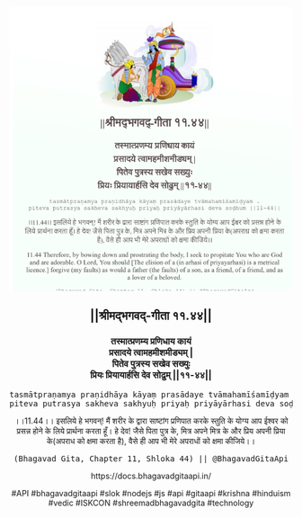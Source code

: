 <img src="../../asset/BG_11_44.png"/>
<center><h2>||श्रीमद्‍भगवद्‍-गीता ११.४४||</h2>
<h3>तस्मात्प्रणम्य प्रणिधाय कायं<br/>प्रसादये त्वामहमीशमीड्यम् |<br/>पितेव पुत्रस्य सखेव सख्युः<br/>प्रियः प्रियायार्हसि देव सोढुम् ||११-४४||</h3>
<pre>tasmātpraṇamya praṇidhāya kāyaṃ prasādaye tvāmahamīśamīḍyam .<br/>piteva putrasya sakheva sakhyuḥ priyaḥ priyāyārhasi deva soḍhum ||11-44||</pre>
<p>।।11.44।। इसलिये हे भगवन्! मैं शरीर के द्वारा साष्टांग प्रणिपात करके स्तुति के योग्य आप ईश्वर को प्रसन्न होने के लिये प्रार्थना करता हूँ। हे देव! जैसे पिता पुत्र के, मित्र अपने मित्र के और प्रिय अपनी प्रिया के(अपराध को क्षमा करता है), वैसे ही आप भी मेरे अपराधों को क्षमा कीजिये।।</p>
<pre>(Bhagavad Gita, Chapter 11, Shloka 44) || @BhagavadGitaApi</pre><p>https://docs.bhagavadgitaapi.in/</p><p>#API #bhagavadgitaapi #slok #nodejs #js #api #gitaapi #krishna #hinduism #vedic #ISKCON #shreemadbhagavadgita #technology</p></center>